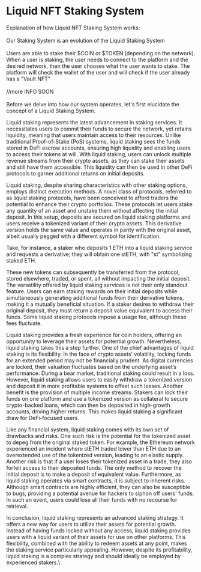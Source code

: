 # Liquid NFT Staking System

Explanation of how Liquid NFT Staking System works:\
\
Our Staking System is an evolution of the Liquid Staking System\
\
Users are able to stake their $COIN or $TOKEN (depending on the network). When a user is staking, the user needs to connect to the platform and the desired network, then the user chooses what the user wants to stake. The platform will check the wallet of the user and will check if the user already has a "Vault NFT"\
\
//more INFO SOON\
\
Before we delve into how our system operates, let's first elucidate the concept of a Liquid Staking System.

Liquid staking represents the latest advancement in staking services. It necessitates users to commit their funds to secure the network, yet retains liquidity, meaning that users maintain access to their resources. Unlike traditional Proof-of-Stake (PoS) systems, liquid staking sees the funds stored in DeFi escrow accounts, ensuring high liquidity and enabling users to access their tokens at will. With liquid staking, users can unlock multiple revenue streams from their crypto assets, as they can stake their assets and still have them accessible. This liquidity can then be used in other DeFi protocols to garner additional returns on initial deposits.

Liquid staking, despite sharing characteristics with other staking options, employs distinct execution methods. A novel class of protocols, referred to as liquid staking protocols, have been conceived to afford traders the potential to enhance their crypto portfolios. These protocols let users stake any quantity of an asset and unstake them without affecting the initial deposit. In this setup, deposits are secured on liquid staking platforms and users receive a tokenized variant of their crypto assets. This derivative version holds the same value and operates in parity with the original asset, albeit usually pegged with a different symbol for identification.

Take, for instance, a staker who deposits 1 ETH into a liquid staking service and requests a derivative; they will obtain one stETH, with "st" symbolizing staked ETH.

These new tokens can subsequently be transferred from the protocol, stored elsewhere, traded, or spent, all without impacting the initial deposit. The versatility offered by liquid staking services is not their only standout feature. Users can earn staking rewards on their initial deposits while simultaneously generating additional funds from their derivative tokens, making it a mutually beneficial situation. If a staker desires to withdraw their original deposit, they must return a deposit value equivalent to access their funds. Some liquid staking protocols impose a usage fee, although these fees fluctuate.

Liquid staking provides a fresh experience for coin holders, offering an opportunity to leverage their assets for potential growth. Nevertheless, liquid staking takes this a step further. One of the chief advantages of liquid staking is its flexibility. In the face of crypto assets' volatility, locking funds for an extended period may not be financially prudent. As digital currencies are locked, their valuation fluctuates based on the underlying asset’s performance. During a bear market, traditional staking could result in a loss. However, liquid staking allows users to easily withdraw a tokenized version and deposit it in more profitable systems to offset such losses. Another benefit is the provision of multiple income streams. Stakers can lock their funds on one platform and use a tokenized version as collateral to secure crypto-backed loans, which can then be deposited in high-growth accounts, driving higher returns. This makes liquid staking a significant draw for DeFi-focused users.

Like any financial system, liquid staking comes with its own set of drawbacks and risks. One such risk is the potential for the tokenized asset to depeg from the original staked token. For example, the Ethereum network experienced an incident where stETH traded lower than ETH due to an overextended use of the tokenized version, leading to an elastic supply. Another risk is that if a user loses their tokenized asset in a trade, they also forfeit access to their deposited funds. The only method to recover the initial deposit is to make a deposit of equivalent value. Furthermore, as liquid staking operates via smart contracts, it is subject to inherent risks. Although smart contracts are highly efficient, they can also be susceptible to bugs, providing a potential avenue for hackers to siphon off users' funds. In such an event, users could lose all their funds with no recourse for retrieval.

In conclusion, liquid staking represents an advanced staking strategy. It offers a new way for users to utilize their assets for potential growth. Instead of having funds locked without any access, liquid staking provides users with a liquid variant of their assets for use on other platforms. This flexibility, combined with the ability to redeem assets at any point, makes the staking service particularly appealing. However, despite its profitability, liquid staking is a complex strategy and should ideally be employed by experienced stakers.\
